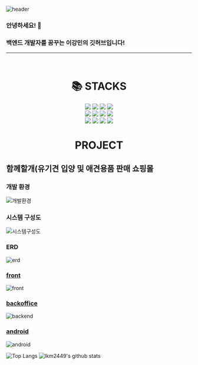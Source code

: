![header](https://capsule-render.vercel.app/api?type=waving&color=auto&height=300&section=header&text=welcome&fontSize=90&animation=fadeIn&fontAlignY=38&desc=lkm2449's%20GitHub%20Profile&descAlignY=51&descAlign=62)

### 안녕하세요! 👋
### 백엔드 개발자를 꿈꾸는 이강민의 깃허브입니다!
<hr/>

<br>
<div align=center><h1>📚 STACKS</h1></div>
<div align=center> 
  <img src="https://img.shields.io/badge/html5-E34F26?style=for-the-badge&logo=html5&logoColor=white"> 
  <img src="https://img.shields.io/badge/css-1572B6?style=for-the-badge&logo=css3&logoColor=white"> 
  <img src="https://img.shields.io/badge/javascript-F7DF1E?style=for-the-badge&logo=javascript&logoColor=black"> 
  <img src="https://img.shields.io/badge/jquery-0769AD?style=for-the-badge&logo=jquery&logoColor=white">
  <br>

  <img src="https://img.shields.io/badge/java-007396?style=for-the-badge&logo=java&logoColor=white">
  <img src="https://img.shields.io/badge/spring-6DB33F?style=for-the-badge&logo=spring&logoColor=white">
  <img src="https://img.shields.io/badge/oracle-F80000?style=for-the-badge&logo=oracle&logoColor=white"> 
  <img src="https://img.shields.io/badge/mysql-4479A1?style=for-the-badge&logo=mysql&logoColor=white"> 
  <br>

  <img src="https://img.shields.io/badge/apache tomcat-F8DC75?style=for-the-badge&logo=apachetomcat&logoColor=white">  
  <img src="https://img.shields.io/badge/github-181717?style=for-the-badge&logo=github&logoColor=white">
  <img src="https://img.shields.io/badge/gitlab-FC6D26?style=for-the-badge&logo=gitlab&logoColor=white">
  <img src="https://img.shields.io/badge/android-34A853?style=for-the-badge&logo=android&logoColor=white">
  <br>
</div>

<div align=center><h1>PROJECT</h1></div>

## 함께할개(유기견 입양 및 애견용품 판매 쇼핑몰

### 개발 환경
![개발환경](https://github.com/lkm2449/lkm2449/assets/82378924/87a00f71-2ab9-4f25-94bc-98f4148b3c35)

### 시스템 구성도
![시스템구성도](https://github.com/lkm2449/lkm2449/assets/82378924/feb0409a-3a76-424e-9a75-ca9b4eb63c37)

### ERD
![erd](https://github.com/lkm2449/lkm2449/assets/82378924/017995e7-9375-4300-8663-d682b23000d7)

### <a href="https://github.com/lkm2449/kr.co.himedia.sn.ecommerce5th.mercury.front">front</a>
![front](https://github.com/lkm2449/lkm2449/assets/82378924/99f49e0a-a6fe-4e43-973e-d8cab9784422)

### <a href="https://github.com/lkm2449/kr.co.himedia.sn.ecommerce5th.mercury.backoffice">backoffice</a>
![backend](https://github.com/lkm2449/lkm2449/assets/82378924/c94b4180-1df1-4bfd-8857-08464aa6465e)

### <a href="https://github.com/lkm2449/kr.co.himedia.sn.ecommerce5th.mercury.android">android</a>
![android](https://github.com/lkm2449/lkm2449/assets/82378924/37c8f59d-833c-4df7-aa6d-8f64a900589b)



![Top Langs](https://github-readme-stats.vercel.app/api/top-langs/?username=lkm2449&layout=compact)
![lkm2449's github stats](https://github-readme-stats.vercel.app/api?username=lkm2449&show_icons=true)

